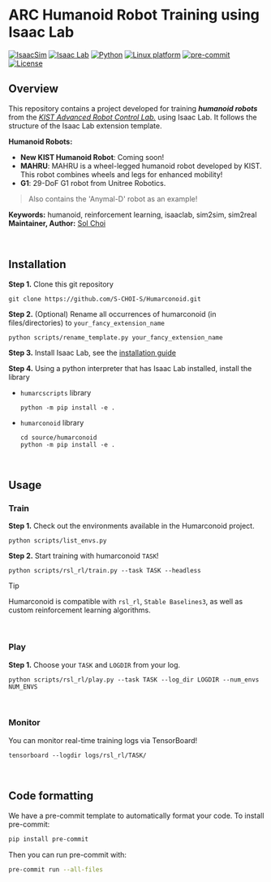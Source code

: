 # ARC Humanoid Robot Training using Isaac Lab

[![IsaacSim](https://img.shields.io/badge/IsaacSim-4.5.0-silver.svg)](https://docs.omniverse.nvidia.com/isaacsim/latest/overview.html)
[![Isaac Lab](https://img.shields.io/badge/IsaacLab-2.0.2-silver)](https://isaac-sim.github.io/IsaacLab)
[![Python](https://img.shields.io/badge/python-3.10-blue.svg)](https://docs.python.org/3/whatsnew/3.10.html)
[![Linux platform](https://img.shields.io/badge/platform-linux--64-orange.svg)](https://releases.ubuntu.com/22.04/)
[![pre-commit](https://img.shields.io/badge/pre--commit-enabled-brightgreen?logo=pre-commit&logoColor=white)](https://pre-commit.com/)
[![License](https://img.shields.io/badge/license-MIT-yellow.svg)](https://opensource.org/license/mit)

## Overview

This repository contains a project developed for training _**humanoid robots**_ from the _[KIST Advanced Robot Control Lab.](https://sites.google.com/view/kist-arc/)_ using Isaac Lab. It follows the structure of the Isaac Lab extension template.

**Humanoid Robots:**

- **New KIST Humanoid Robot**: Coming soon!
- **MAHRU**: MAHRU is a wheel-legged humanoid robot developed by KIST. This robot combines wheels and legs for enhanced mobility!
- **G1**: 29-DoF G1 robot from Unitree Robotics.
> Also contains the 'Anymal-D' robot as an example!

**Keywords:** humanoid, reinforcement learning, isaaclab, sim2sim, sim2real  
**Maintainer, Author:** [Sol Choi](https://github.com/S-CHOI-S)

</br>

## Installation

**Step 1.** Clone this git repository
```
git clone https://github.com/S-CHOI-S/Humarconoid.git
```

**Step 2.** (Optional) Rename all occurrences of humarconoid (in files/directories) to `your_fancy_extension_name`
```
python scripts/rename_template.py your_fancy_extension_name
```

**Step 3.** Install Isaac Lab, see the [installation guide](https://isaac-sim.github.io/IsaacLab/source/setup/installation/index.html)

**Step 4.** Using a python interpreter that has Isaac Lab installed, install the library
- `humarcscripts` library
    ```
    python -m pip install -e .
    ```
- `humarconoid` library
    ```
    cd source/humarconoid
    python -m pip install -e .
    ```


</br>

## Usage
### Train
**Step 1.** Check out the environments available in the Humarconoid project.
```
python scripts/list_envs.py
```
**Step 2.** Start training with humarconoid `TASK`!
```
python scripts/rsl_rl/train.py --task TASK --headless
```
>[!Tip]
> Humarconoid is compatible with `rsl_rl`, `Stable Baselines3`, as well as custom reinforcement learning algorithms.

</br>

### Play
**Step 1.** Choose your `TASK` and `LOGDIR` from your log.
```
python scripts/rsl_rl/play.py --task TASK --log_dir LOGDIR --num_envs NUM_ENVS
```

</br>

### Monitor
You can monitor real-time training logs via TensorBoard!
```
tensorboard --logdir logs/rsl_rl/TASK/
```


</br>

## Code formatting

We have a pre-commit template to automatically format your code.
To install pre-commit:

```bash
pip install pre-commit
```

Then you can run pre-commit with:

```bash
pre-commit run --all-files
```
